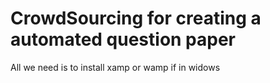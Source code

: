 # CrowdSourcing for creating a automated question paper 
All we need is to install xamp or wamp if in widows 
